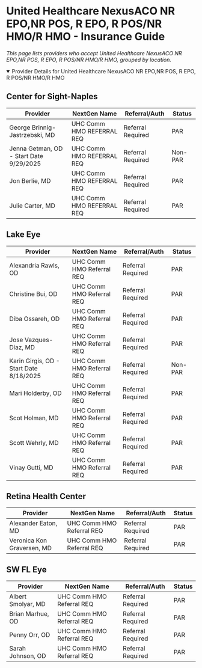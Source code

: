 # United Healthcare NexusACO NR EPO,NR POS, R EPO, R POS/NR HMO/R HMO - Insurance Guide

*This page lists providers who accept United Healthcare NexusACO NR EPO,NR POS, R EPO, R POS/NR HMO/R HMO, grouped by location.*

<details open><summary>Provider Details for United Healthcare NexusACO NR EPO,NR POS, R EPO, R POS/NR HMO/R HMO</summary>

## Center for Sight-Naples

| Provider | NextGen Name | Referral/Auth | Status |
|----------|-------------|--------------|--------|
| George Brinnig-Jastrzebski, MD | UHC Comm HMO REFERRAL REQ | Referral Required | PAR |
| Jenna Getman, OD - Start Date 9/29/2025 | UHC Comm HMO REFERRAL REQ | Referral Required | Non-PAR |
| Jon Berlie, MD | UHC Comm HMO REFERRAL REQ | Referral Required | PAR |
| Julie Carter, MD | UHC Comm HMO REFERRAL REQ | Referral Required | PAR |

## Lake Eye 

| Provider | NextGen Name | Referral/Auth | Status |
|----------|-------------|--------------|--------|
| Alexandria Rawls, OD | UHC Comm HMO Referral REQ | Referral Required | PAR |
| Christine Bui, OD | UHC Comm HMO Referral REQ | Referral Required | PAR |
| Diba Ossareh, OD | UHC Comm HMO Referral REQ | Referral Required | PAR |
| Jose Vazques-Diaz, MD | UHC Comm HMO Referral REQ | Referral Required | PAR |
| Karin Girgis, OD - Start Date 8/18/2025 | UHC Comm HMO Referral REQ | Referral Required | Non-PAR |
| Mari Holderby, OD | UHC Comm HMO Referral REQ | Referral Required | PAR |
| Scot Holman, MD | UHC Comm HMO Referral REQ | Referral Required | PAR |
| Scott Wehrly, MD | UHC Comm HMO Referral REQ | Referral Required | PAR |
| Vinay Gutti, MD | UHC Comm HMO Referral REQ | Referral Required | PAR |

## Retina Health Center

| Provider | NextGen Name | Referral/Auth | Status |
|----------|-------------|--------------|--------|
| Alexander Eaton, MD | UHC Comm HMO Referral REQ | Referral Required | PAR |
| Veronica Kon Graversen, MD | UHC Comm HMO Referral REQ | Referral Required | PAR |

## SW FL Eye

| Provider | NextGen Name | Referral/Auth | Status |
|----------|-------------|--------------|--------|
| Albert Smolyar, MD | UHC Comm HMO Referral REQ | Referral Required | PAR |
| Brian Marhue, OD | UHC Comm HMO Referral REQ | Referral Required | PAR |
| Penny Orr, OD | UHC Comm HMO Referral REQ | Referral Required | PAR |
| Sarah Johnson, OD | UHC Comm HMO Referral REQ | Referral Required | PAR |

</details>

